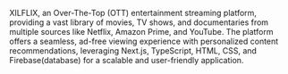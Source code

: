 XILFLIX, an Over-The-Top (OTT) entertainment streaming platform, providing a 
vast library of movies, TV shows, and documentaries from multiple sources like 
Netflix, Amazon Prime, and YouTube. The platform offers a seamless, ad-free 
viewing experience with personalized content recommendations, leveraging Next.js, 
TypeScript, HTML, CSS, and Firebase(database) for a scalable and user-friendly 
application. 
